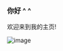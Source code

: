 ### 你好 ^ ^  
欢迎来到我的主页!

![image](https://user-images.githubusercontent.com/123068037/213467937-5a8069a5-6c79-4356-a271-54733f20ef26.png)

